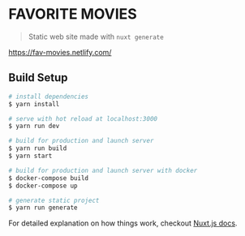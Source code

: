 # FAVORITE MOVIES

> Static web site made with `nuxt generate`

https://fav-movies.netlify.com/

## Build Setup

```bash
# install dependencies
$ yarn install

# serve with hot reload at localhost:3000
$ yarn run dev

# build for production and launch server
$ yarn run build
$ yarn start

# build for production and launch server with docker
$ docker-compose build
$ docker-compose up

# generate static project
$ yarn run generate
```

For detailed explanation on how things work, checkout [Nuxt.js docs](https://nuxtjs.org).
